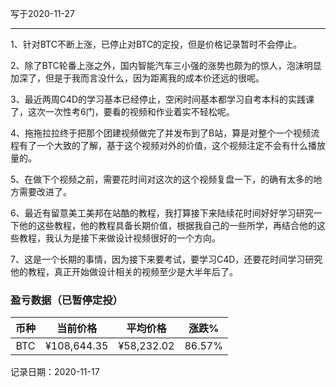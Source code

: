 写于2020-11-27

-----
1、针对BTC不断上涨，已停止对BTC的定投，但是价格记录暂时不会停止。

2、除了BTC轮番上涨之外，国内智能汽车三小强的涨势也颇为的惊人，泡沫明显加深了，但是于我而言没什么，因为距离我的成本价还远的很呢。

3、最近两周C4D的学习基本已经停止，空闲时间基本都学习自考本科的实践课了，这次一次性考6门，要看的视频和作业着实不轻松呢。

4、拖拖拉拉终于把那个团建视频做完了并发布到了B站，算是对整个一个视频流程有了一个大致的了解，基于这个视频对外的价值，这个视频注定不会有什么播放量的。

5、在做下个视频之前，需要花时间对这次的这个视频复盘一下，的确有太多的地方需要改进了。

6、最近有留意美工美邦在站酷的教程，我打算接下来陆续花时间好好学习研究一下他的这些教程，他的教程具备长期价值，根据我自己的一些所学，再结合他的这些教程，我认为是接下来做设计视频很好的一个方向。

7、这是一个长期的事情，因为接下来要考试，要学习C4D，还要花时间学习研究他的教程，真正开始做设计相关的视频至少是大半年后了。

### 盈亏数据（已暂停定投）

| 币种 | 当前价格 | 平均价格 |  涨跌%  |  
| :--: | :----------: | :----------: | :-----: |
| BTC  |  ¥108,644.35  |   ¥58,232.02  | 86.57% |

记录日期：2020-11-17
 
